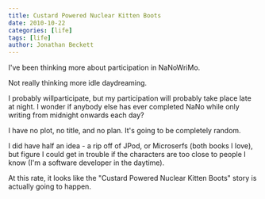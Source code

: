 ```yaml
---
title: Custard Powered Nuclear Kitten Boots
date: 2010-10-22
categories: [life]
tags: [life]
author: Jonathan Beckett
---
```


I've been thinking more about participation in NaNoWriMo.

Not really thinking more idle daydreaming.

I probably willparticipate, but my participation will probably take place late at night. I wonder if anybody else has ever completed NaNo while only writing from midnight onwards each day?

I have no plot, no title, and no plan. It's going to be completely random.

I did have half an idea - a rip off of JPod, or Microserfs (both books I love), but figure I could get in trouble if the characters are too close to people I know (I'm a software developer in the daytime).

At this rate, it looks like the "Custard Powered Nuclear Kitten Boots" story is actually going to happen.